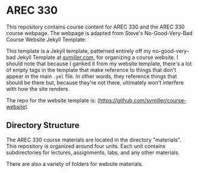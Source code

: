 # AREC 330 

This repository contains course content for AREC 330 and the AREC 330 course webpage. The webpage is adapted from Steve's No-Good-Very-Bad Course Website Jekyll Template:

This template is a Jekyll template, patterned entirely off my no-good-very-bad Jekyll Template at [svmiller.com](http://svmiller.com), for organizing a course website. I should note that because I ganked it from my website template, there's a lot of empty tags in the template that make reference to things that don't appear in the main `.yml` file. In other words, they reference things that should be there but, because they're not there, ultimately won't interfere with how the site renders.

The repo for the website template is: (https://github.com/svmiller/course-website).

## Directory Structure

The AREC 330 course materials are located in the directory "materials". This repository is organized around four units.  Each unit contains subdirectories for lectures, assignments, labs, and any other materials. 

There are also a variety of folders for website materials. 
